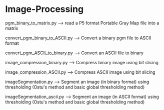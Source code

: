 # Image-Processing

pgm_binary_to_matrix.py --> read a P5 format Portable Gray Map file into a matrix

convert_pgm_binary_to_ASCII.py --> Convert a binary pgm file to ASCII format

convert_pgm_ASCII_to_binary.py --> Convert an ASCII file to binary

image_compression_binary.py --> Compress binary image using bit slicing

image_compression_ASCII.py --> Compress ASCII image using bit slicing

imageSegmentation.py --> Segment an image (in binary format) using thresholding (Ostu's method and basic global thresholding method)

imageSegmentation_ascii.py --> Segment an image (in ASCII format) using thresholding (Ostu's method and basic global thresholding method)
